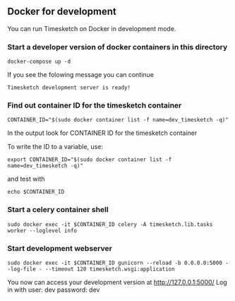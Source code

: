 ## Docker for development

You can run Timesketch on Docker in development mode.

### Start a developer version of docker containers in this directory

```
docker-compose up -d
```

If you see the folowing message you can continue

```
Timesketch development server is ready!
```

### Find out container ID for the timesketch container

```
CONTAINER_ID="$(sudo docker container list -f name=dev_timesketch -q)"
```
In the output look for CONTAINER ID for the timesketch container

To write the ID to a variable, use:
```
export CONTAINER_ID="$(sudo docker container list -f name=dev_timesketch -q)"
```
and test with
```
echo $CONTAINER_ID
```

### Start a celery container shell
```
sudo docker exec -it $CONTAINER_ID celery -A timesketch.lib.tasks worker --loglevel info
```

### Start development webserver

```
sudo docker exec -it $CONTAINER_ID gunicorn --reload -b 0.0.0.0:5000 --log-file - --timeout 120 timesketch.wsgi:application
```

You now can access your development version at http://127.0.0.1:5000/
Log in with user: dev password: dev

